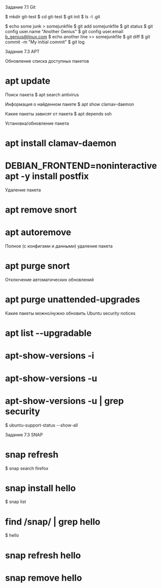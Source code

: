Задание 7.1 Git


$ mkdir git-test
$ cd git-test
$ git init
$ ls -l .git

$ echo some junk > somejunkfile
$ git add somejunkfile
$ git status
$ git config user.name "Another Genius"
$ git config user.email b_genius@linux.com
$ echo another line >> somejunkfile
$ git diff
$ git commit -m "My initial commit"
$ git log

Задание 7.3 APT

Обновление списка доступных пакетов
# apt update

Поиск пакета
$ apt search antivirus

Информация о найденном пакете
$ apt show clamav-daemon

Какие пакеты зависят от пакета
$ apt depends ssh

Установка/обновление пакета
# apt install clamav-daemon
# DEBIAN_FRONTEND=noninteractive apt -y install postfix

Удаление пакета

# apt remove snort
# apt autoremove

Полное (с конфигами и данными) удаление пакета

# apt purge snort

Отключение автоматических обновлений
# apt purge unattended-upgrades

Какие пакеты можно/нужно обновить
Ubuntu security notices

# apt list --upgradable

# apt-show-versions -i

# apt-show-versions -u

# apt-show-versions -u | grep security

$ ubuntu-support-status --show-all

Задание 7.3 SNAP


# snap refresh

$ snap search firefox

# snap install hello

$ snap list

# find /snap/ | grep hello

$ hello

# snap refresh hello

# snap remove hello

